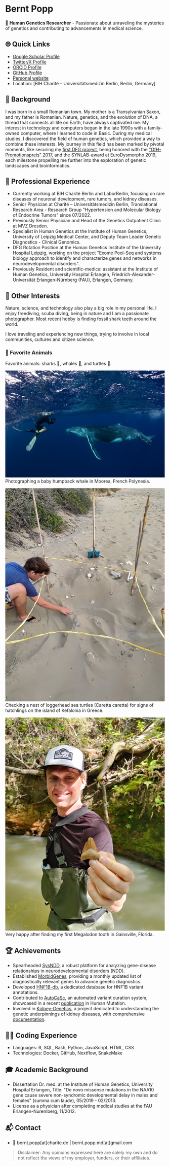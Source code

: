 # Bernt Popp

🔬 **Human Genetics Researcher** - Passionate about unraveling the mysteries of genetics and contributing to advancements in medical science.

## 🌐 Quick Links
- [Google Scholar Profile](https://scholar.google.com/citations?user=Uvhu3t0AAAAJ)
- [Twitter/X Profile](https://twitter.com/berntpopp)
- [ORCID Profile](https://orcid.org/0000-0002-3679-1081)
- [GitHub Profile](https://github.com/berntpopp)
- [Personal website](http://www.berntpopp.com/)
- Location: [BIH Charité – Universitätsmedizin Berlin, Berlin, Germany]


## 📖 Background
I was born in a small Romanian town. My mother is a Transylvanian Saxon, and my father is Romanian. Nature, genetics, and the evolution of DNA, a thread that connects all life on Earth, have always captivated me. My interest in technology and computers began in the late 1990s with a family-owned computer, where I learned to code in Basic. During my medical studies, I discovered the field of human genetics, which provided a way to combine these interests.
My journey in this field has been marked by pivotal moments, like securing my [first DFG project](https://gepris.dfg.de/gepris/projekt/422575385), being honored with the ["GfH-Promotionspreis" 2017](https://gfhev.de/de/ueber-uns/ehrungen.html), and the SYNLAB-award at EuroDysmorpho 2019, each milestone propelling me further into the exploration of genetic landscapes and bioinformatics.


## 💼 Professional Experience
- Currently working at BIH Charité Berlin and LaborBerlin, focusing on rare diseases of neuronal development, rare tumors, and kidney diseases.
- Senior Physician at Charité – Universitätsmedizin Berlin, Translational Research Area - Research Group "Hypertension and Molecular Biology of Endocrine Tumors" since 07/2022.
- Previously Senior Physician and Head of the Genetics Outpatient Clinic at MVZ Dresden.
- Specialist in Human Genetics at the Institute of Human Genetics, University of Leipzig Medical Center, and Deputy Team Leader Genetic Diagnostics - Clinical Genomics.
- DFG Rotation Position at the Human Genetics Institute of the University Hospital Leipzig, working on the project "Exome Pool-Seq and systems biology approach to identify and characterize genes and networks in neurodevelopmental disorders".
- Previously Resident and scientific-medical assistant at the Institute of Human Genetics, University Hospital Erlangen, Friedrich-Alexander-Universität Erlangen-Nürnberg (FAU), Erlangen, Germany.

## 🌱 Other Interests
Nature, science, and technology also play a big role in my personal life. I enjoy freediving, scuba diving, being in nature and I am a passionate photographer. Most recent hobby is finding fossil shark teeth around the world.

I love traveling and experiencing new things, trying to involve in local communities, cultures and citizen science.


### 🐋 Favorite Animals
Favorite animals: sharks 🦈, whales 🐋, and turtles 🐢.

![Whales of Moorea](./static/img/b1_whale-moorea.jpg)
Photographing a baby humpback whale in Moorea, French Polynesia.

![Checking of Caretta caretta hatchlings and nests on Kefalonia](./static/img/b2_turtles-kefalonia.jpg)
Checking a nest of loggerhead sea turtles (Caretta caretta) for signs of hatchlings on the island of Kefalonia in Greece.

![My first Megalodon tooth in Gainsville](./static/img/b3_megtooth-gainsville.jpg)
Very happy after finding my first Megalodon tooth in Gainsville, Florida.


## 🏆 Achievements
- Spearheaded [SysNDD](https://github.com/berntpopp/sysndd), a robust platform for analyzing gene-disease relationships in neurodevelopmental disorders (NDD).
- Established [MorbidGenes](https://github.com/berntpopp/morbidgenes), providing a monthly updated list of diagnostically relevant genes to advance genetic diagnostics.
- Developed [HNF1B-db](https://github.com/berntpopp/HNF1B-db), a dedicated database for HNF1B variant annotations.
- Contributed to [AutoCaSc](https://github.com/JohannKaspar/AutoCaSc), an automated variant curation system, showcased in a recent [publication](https://onlinelibrary.wiley.com/doi/10.1002/humu.24451) in Human Mutation.
- Involved in [Kidney-Genetics](https://github.com/halbritter-lab/kidney-genetics), a project dedicated to understanding the genetic underpinnings of kidney diseases, with comprehensive [documentation](https://halbritter-lab.github.io/kidney-genetics/).


## 👨‍💻 Coding Experience
- Languages: R, SQL, Bash, Python, JavaScript, HTML, CSS
- Technologies: Docker, GitHub, Nextflow, SnakeMake

## 🎓 Academic Background
- Dissertation Dr. med. at the Institute of Human Genetics, University Hospital Erlangen, Title: "De novo missense mutations in the NAA10 gene cause severe non-syndromic developmental delay in males and females" (summa cum laude), 05/2019 - 02/2013.
- License as a physician after completing medical studies at the FAU Erlangen-Nuremberg, 11/2012.

## 📬 Contact
- 📧 bernt.popp[at]charite.de | bernt.popp.md[at]gmail.com

> Disclaimer: Any opinions expressed here are solely my own and do not reflect the views of my employer, funders, or their affiliates.
